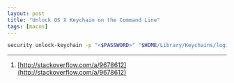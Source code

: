 ```yaml
---
layout: post
title: "Unlock OS X Keychain on the Command Line"
tags: [macos]
---
```


```bash
security unlock-keychain -p "<$PASSWORD>" "$HOME/Library/Keychains/login.keychain"
```

---
1. [http://stackoverflow.com/a/9678612](http://stackoverflow.com/a/9678612)
